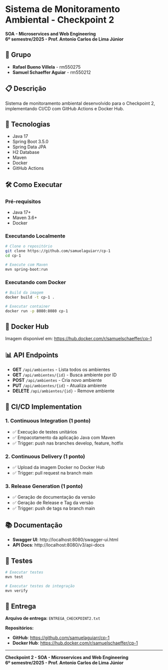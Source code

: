 # Sistema de Monitoramento Ambiental - Checkpoint 2

**SOA - Microservices and Web Engineering**  
**6º semestre/2025 - Prof. Antonio Carlos de Lima Júnior**

## 👥 Grupo

- **Rafael Bueno Villela** - rm550275
- **Samuel Schaeffer Aguiar** - rm550212

## 📋 Descrição

Sistema de monitoramento ambiental desenvolvido para o Checkpoint 2, implementando CI/CD com GitHub Actions e Docker Hub.

## 🚀 Tecnologias

- Java 17
- Spring Boot 3.5.0
- Spring Data JPA
- H2 Database
- Maven
- Docker
- GitHub Actions

## 🛠️ Como Executar

### Pré-requisitos
- Java 17+
- Maven 3.6+
- Docker

### Executando Localmente
```bash
# Clone o repositório
git clone https://github.com/samuelaguiarr/cp-1
cd cp-1

# Execute com Maven
mvn spring-boot:run
```

### Executando com Docker
```bash
# Build da imagem
docker build -t cp-1 .

# Executar container
docker run -p 8080:8080 cp-1
```

## 🐳 Docker Hub

Imagem disponível em: https://hub.docker.com/r/samuelschaeffer/cp-1

## 📊 API Endpoints

- **GET** `/api/ambientes` - Lista todos os ambientes
- **GET** `/api/ambientes/{id}` - Busca ambiente por ID
- **POST** `/api/ambientes` - Cria novo ambiente
- **PUT** `/api/ambientes/{id}` - Atualiza ambiente
- **DELETE** `/api/ambientes/{id}` - Remove ambiente

## 🔧 CI/CD Implementation

### 1. Continuous Integration (1 ponto)
- ✅ Execução de testes unitários
- ✅ Empacotamento da aplicação Java com Maven
- ✅ Trigger: push nas branches develop, feature, hotfix

### 2. Continuous Delivery (1 ponto)
- ✅ Upload da imagem Docker no Docker Hub
- ✅ Trigger: pull request na branch main

### 3. Release Generation (1 ponto)
- ✅ Geração de documentação da versão
- ✅ Geração de Release e Tag da versão
- ✅ Trigger: push de tags na branch main

## 📚 Documentação

- **Swagger UI**: http://localhost:8080/swagger-ui.html
- **API Docs**: http://localhost:8080/v3/api-docs

## 🧪 Testes

```bash
# Executar testes
mvn test

# Executar testes de integração
mvn verify
```

## 📄 Entrega

**Arquivo de entrega:** `ENTREGA_CHECKPOINT2.txt`

**Repositórios:**
- **GitHub**: https://github.com/samuelaguiarr/cp-1
- **Docker Hub**: https://hub.docker.com/r/samuelschaeffer/cp-1

---

**Checkpoint 2 - SOA - Microservices and Web Engineering**  
**6º semestre/2025 - Prof. Antonio Carlos de Lima Júnior**

